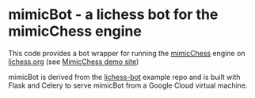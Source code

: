 # mimicBot - a lichess bot for the mimicChess engine
This code provides a bot wrapper for running the [mimicChess](https://github.com/nrxszvo/mimicChess) engine on [lichess.org](https://lichess.org) (see [MimicChess demo site](https://chessbot.michaelhorgan.me))

mimicBot is derived from the [lichess-bot](https://github.com/lichess-bot-devs/lichess-bot) example repo and is built with Flask and Celery to serve mimicBot from a Google Cloud virtual machine.
